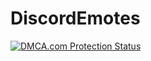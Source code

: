 # DiscordEmotes

<a href="//www.dmca.com/Protection/Status.aspx?ID=d7d09d98-7fc0-4977-8827-dee640fc84e7" title="DMCA.com Protection Status" class="dmca-badge"> <img src ="https://images.dmca.com/Badges/dmca-badge-w100-5x1-02.png?ID=d7d09d98-7fc0-4977-8827-dee640fc84e7"  alt="DMCA.com Protection Status" /></a>  
